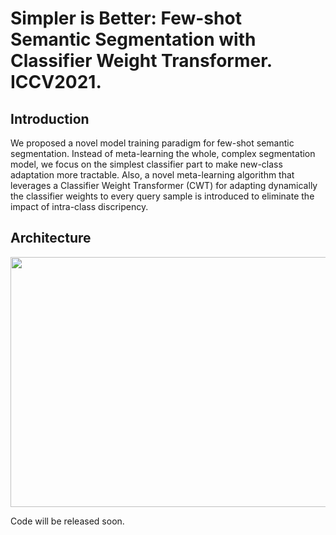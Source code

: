 # Simpler is Better: Few-shot Semantic Segmentation with Classifier Weight Transformer. ICCV2021.

## Introduction

We proposed a novel model training paradigm for few-shot semantic segmentation. Instead of meta-learning the whole, complex segmentation model, we focus on the simplest
classifier part to make new-class adaptation more tractable. Also, a novel meta-learning algorithm that leverages a Classifier Weight Transformer (CWT) for adapting dynamically the classifier weights to every query sample is introduced to eliminate the impact of intra-class discripency. 

## Architecture
<a href="url"><img src="https://github.com/zhiheLu/CWT-for-FSS/blob/main/CAT.jpg" align="center" height="400" width="900" ></a>

Code will be released soon.
